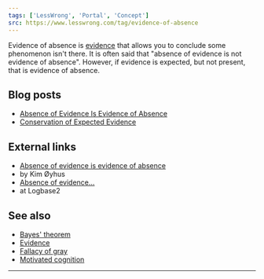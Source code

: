 ```yaml
---
tags: ['LessWrong', 'Portal', 'Concept']
src: https://www.lesswrong.com/tag/evidence-of-absence
---
```


Evidence of absence is [evidence](https://www.lesswrong.com/tag/evidence) that allows you to conclude some phenomenon isn't there. It is often said that "absence of evidence is not evidence of absence". However, if evidence is expected, but not present, that is evidence of absence.

## Blog posts
- [Absence of Evidence Is Evidence of Absence](http://lesswrong.com/lw/ih/absence_of_evidence_is_evidence_of_absence/)
- [Conservation of Expected Evidence](http://lesswrong.com/lw/ii/conservation_of_expected_evidence/)

## External links
- [Absence of evidence is evidence of absence](http://oyhus.no/AbsenceOfEvidence.html)
-  by Kim Øyhus
- [Absence of evidence...](http://logbase2.blogspot.com/2009/01/absence-of-evidence.html)
-  at Logbase2

## See also
- [Bayes' theorem](https://www.lesswrong.com/tag/bayes-theorem)
- [Evidence](https://www.lesswrong.com/tag/evidence)
- [Fallacy of gray](https://www.lesswrong.com/tag/fallacy-of-gray)
- [Motivated cognition](https://www.lesswrong.com/tag/motivated-reasoning)



---

